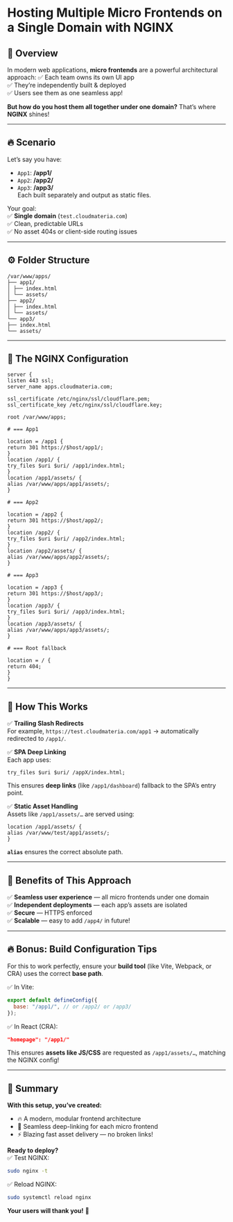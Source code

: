 # Hosting Multiple Micro Frontends on a Single Domain with NGINX

## 🌟 Overview

In modern web applications, **micro frontends** are a powerful architectural approach:
✅ Each team owns its own UI app  
✅ They’re independently built & deployed  
✅ Users see them as one seamless app!

**But how do you host them all together under one domain?** That’s where **NGINX** shines!

---

## 🔥 Scenario

Let’s say you have:

- `App1`: **/app1/**
- `App2`: **/app2/**
- `App3`: **/app3/**  
  Each built separately and output as static files.

Your goal:  
✅ **Single domain** (`test.cloudmateria.com`)  
✅ Clean, predictable URLs  
✅ No asset 404s or client-side routing issues

---

## ⚙️ Folder Structure

```text
/var/www/apps/
├── app1/
│ ├── index.html
│ └── assets/
├── app2/
│ ├── index.html
│ └── assets/
└── app3/
├── index.html
└── assets/
```

---

## 📝 The NGINX Configuration

```nginx
server {
listen 443 ssl;
server_name apps.cloudmateria.com;

ssl_certificate /etc/nginx/ssl/cloudflare.pem;
ssl_certificate_key /etc/nginx/ssl/cloudflare.key;

root /var/www/apps;

# === App1

location = /app1 {
return 301 https://$host/app1/;
}
location /app1/ {
try_files $uri $uri/ /app1/index.html;
}
location /app1/assets/ {
alias /var/www/apps/app1/assets/;
}

# === App2

location = /app2 {
return 301 https://$host/app2/;
}
location /app2/ {
try_files $uri $uri/ /app2/index.html;
}
location /app2/assets/ {
alias /var/www/apps/app2/assets/;
}

# === App3

location = /app3 {
return 301 https://$host/app3/;
}
location /app3/ {
try_files $uri $uri/ /app3/index.html;
}
location /app3/assets/ {
alias /var/www/apps/app3/assets/;
}

# === Root fallback

location = / {
return 404;
}
}
```

---

## 🧩 How This Works

✅ **Trailing Slash Redirects**  
For example, `https://test.cloudmateria.com/app1` → automatically redirected to `/app1/`.

✅ **SPA Deep Linking**  
Each app uses:

```nginx
try_files $uri $uri/ /appX/index.html;
```

This ensures **deep links** (like `/app1/dashboard`) fallback to the SPA’s entry point.

✅ **Static Asset Handling**  
Assets like `/app1/assets/…` are served using:

```nginx
location /app1/assets/ {
alias /var/www/test/app1/assets/;
}
```

**`alias`** ensures the correct absolute path.

---

## 🌟 Benefits of This Approach

✅ **Seamless user experience** — all micro frontends under one domain  
✅ **Independent deployments** — each app’s assets are isolated  
✅ **Secure** — HTTPS enforced  
✅ **Scalable** — easy to add `/app4/` in future!

---

## 🔥 Bonus: Build Configuration Tips

For this to work perfectly, ensure your **build tool** (like Vite, Webpack, or CRA) uses the correct **base path**.

✅ In Vite:

```js
export default defineConfig({
  base: "/app1/", // or /app2/ or /app3/
});
```

✅ In React (CRA):

```json
"homepage": "/app1/"
```

This ensures **assets like JS/CSS** are requested as `/app1/assets/…`, matching the NGINX config!

---

## 🚀 Summary

**With this setup, you’ve created:**

- 🔥 A modern, modular frontend architecture
- 🚀 Seamless deep-linking for each micro frontend
- ⚡️ Blazing fast asset delivery — no broken links!

**Ready to deploy?**  
✅ Test NGINX:

```bash
sudo nginx -t
```

✅ Reload NGINX:

```bash
sudo systemctl reload nginx
```

**Your users will thank you!** 🎉
